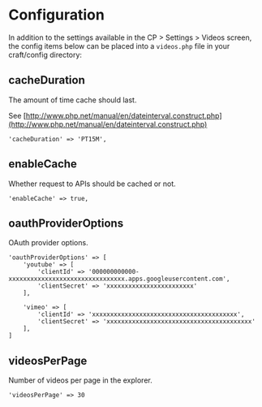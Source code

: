 # Configuration

In addition to the settings available in the CP > Settings > Videos screen, the config items below can be placed into a `videos.php` file in your craft/config directory:

## cacheDuration

The amount of time cache should last.

See [http://www.php.net/manual/en/dateinterval.construct.php](http://www.php.net/manual/en/dateinterval.construct.php)

    'cacheDuration' => 'PT15M',

## enableCache

Whether request to APIs should be cached or not.

    'enableCache' => true,

## oauthProviderOptions

OAuth provider options.

    'oauthProviderOptions' => [
        'youtube' => [
            'clientId' => '000000000000-xxxxxxxxxxxxxxxxxxxxxxxxxxxxxxxx.apps.googleusercontent.com',
            'clientSecret' => 'xxxxxxxxxxxxxxxxxxxxxxxx'
        ],

        'vimeo' => [
            'clientId' => 'xxxxxxxxxxxxxxxxxxxxxxxxxxxxxxxxxxxxxxxx',
            'clientSecret' => 'xxxxxxxxxxxxxxxxxxxxxxxxxxxxxxxxxxxxxxxx'
        ],
    ]

## videosPerPage

Number of videos per page in the explorer.

    'videosPerPage' => 30
